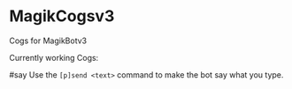 # MagikCogsv3
Cogs for MagikBotv3

Currently working Cogs:

#say
Use the `[p]send <text>` command to make the bot say what you type.
